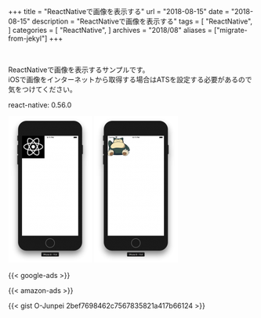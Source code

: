 +++
title = "ReactNativeで画像を表示する"
url = "2018-08-15"
date = "2018-08-15"
description = "ReactNativeで画像を表示する"
tags = [
    "ReactNative",
]
categories = [
    "ReactNative",
]
archives = "2018/08"
aliases = ["migrate-from-jekyl"]
+++

<br>

ReactNativeで画像を表示するサンプルです。  
iOSで画像をインターネットから取得する場合はATSを設定する必要があるので気をつけてください。  

react-native: 0.56.0

![alt](1.png)
![alt](2.png)

<!-- Google Ads -->
{{< google-ads >}}

<!-- Amazon Ads -->
{{< amazon-ads >}}

{{< gist O-Junpei 2bef7698462c7567835821a417b66124 >}}
